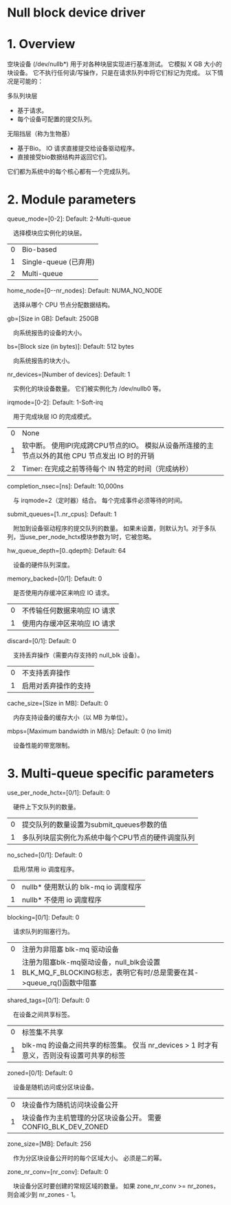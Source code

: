 
# Null block device driver

# 1. Overview

空块设备 (/dev/nullb*) 用于对各种块层实现进行基准测试。 它模拟 X GB 大小的块设备。 它不执行任何读/写操作，只是在请求队列中将它们标记为完成。 以下情况是可能的：

多队列块层

- 基于请求。
- 每个设备可配置的提交队列。

无阻挡层（称为生物基）

- 基于Bio。 IO 请求直接提交给设备驱动程序。
- 直接接受bio数据结构并返回它们。

它们都为系统中的每个核心都有一个完成队列。


# 2. Module parameters

queue_mode=[0-2]: Default: 2-Multi-queue

&emsp;选择模块应实例化的块层。

|   |                       |
| - | --------------------- |
| 0 | Bio-based             |
| 1 | Single-queue (已弃用) |
| 2 | Multi-queue           |

home_node=[0--nr_nodes]: Default: NUMA_NO_NODE

&emsp;选择从哪个 CPU 节点分配数据结构。

gb=[Size in GB]: Default: 250GB

&emsp;向系统报告的设备的大小。

bs=[Block size (in bytes)]: Default: 512 bytes

&emsp;向系统报告的块大小。

nr_devices=[Number of devices]: Default: 1

&emsp;实例化的块设备数量。 它们被实例化为 /dev/nullb0 等。

irqmode=[0-2]: Default: 1-Soft-irq

&emsp;用于完成块层 IO 的完成模式。

|   |                                                                                          |
| - | ---------------------------------------------------------------------------------------- |
| 0 | None                                                                                     |
| 1 | 软中断。 使用IPI完成跨CPU节点的IO。 模拟从设备所连接的主节点以外的其他 CPU 节点发出 IO 时的开销 |
| 2 | Timer: 在完成之前等待每个 IN 特定的时间（完成纳秒）                                          |

completion_nsec=[ns]: Default: 10,000ns

&emsp;与 irqmode=2（定时器）结合。 每个完成事件必须等待的时间。

submit_queues=[1..nr_cpus]: Default: 1

&emsp;附加到设备驱动程序的提交队列的数量。 如果未设置，则默认为1。对于多队列，当use_per_node_hctx模块参数为1时，它被忽略。

hw_queue_depth=[0..qdepth]: Default: 64

&emsp;设备的硬件队列深度。

memory_backed=[0/1]: Default: 0

&emsp;是否使用内存缓冲区来响应 IO 请求。

|   |                            |
| - | -------------------------- |
| 0 | 不传输任何数据来响应 IO 请求 |
| 1 | 使用内存缓冲区来响应 IO 请求 |

discard=[0/1]: Default: 0

&emsp;支持丢弃操作（需要内存支持的 null_blk 设备）。

|   |                    |
| - | ------------------ |
| 0 | 不支持丢弃操作      |
| 1 | 启用对丢弃操作的支持 |

cache_size=[Size in MB]: Default: 0

&emsp;内存支持设备的缓存大小（以 MB 为单位）。

mbps=[Maximum bandwidth in MB/s]: Default: 0 (no limit)

&emsp;设备性能的带宽限制。


# 3. Multi-queue specific parameters

use_per_node_hctx=[0/1]: Default: 0

&emsp;硬件上下文队列的数量。

|   |                                               |
| - | --------------------------------------------- |
| 0 | 提交队列的数量设置为submit_queues参数的值        |
| 1 | 多队列块层实例化为系统中每个CPU节点的硬件调度队列 |

no_sched=[0/1]: Default: 0

&emsp;启用/禁用 io 调度程序。

|   |                                    |
| - | ---------------------------------- |
| 0 | nullb* 使用默认的 blk-mq io 调度程序 |
| 1 | nullb* 不使用 io 调度程序           |

blocking=[0/1]: Default: 0

&emsp;请求队列的阻塞行为。

|   |                                                                                                        |
| - | ------------------------------------------------------------------------------------------------------ |
| 0 | 注册为非阻塞 blk-mq 驱动设备                                                                             |
| 1 | 注册为阻塞blk-mq驱动设备，null_blk会设置BLK_MQ_F_BLOCKING标志，表明它有时/总是需要在其->queue_rq()函数中阻塞 |

shared_tags=[0/1]: Default: 0

&emsp;在设备之间共享标签。

|   |                                                                                    |
| - | ---------------------------------------------------------------------------------- |
| 0 | 标签集不共享                                                                        |
| 1 | blk-mq 的设备之间共享的标签集。 仅当 nr_devices > 1 时才有意义，否则没有设置可共享的标签 |

zoned=[0/1]: Default: 0

&emsp;设备是随机访问或分区块设备。

|   |                                                            |
| - | ---------------------------------------------------------- |
| 0 | 块设备作为随机访问块设备公开                                  |
| 1 | 块设备作为主机管理的分区块设备公开。 需要 CONFIG_BLK_DEV_ZONED |

zone_size=[MB]: Default: 256

&emsp;作为分区块设备公开时的每个区域大小。 必须是二的幂。

zone_nr_conv=[nr_conv]: Default: 0

&emsp;块设备分区时要创建的常规区域的数量。 如果 zone_nr_conv >= nr_zones，则会减少到 nr_zones - 1。
